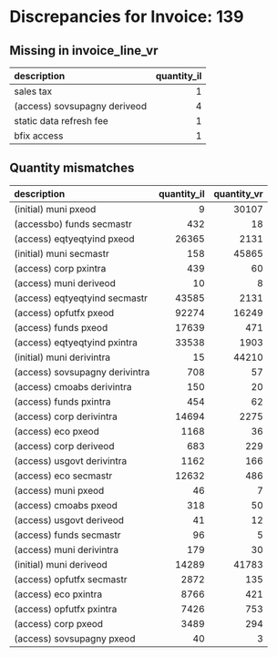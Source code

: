 # Discrepancies for Invoice: 139

## Missing in invoice_line_vr

| description                  |   quantity_il |
|:-----------------------------|--------------:|
| sales tax                    |             1 |
| (access) sovsupagny deriveod |             4 |
| static data refresh fee      |             1 |
| bfix access                  |             1 |

## Quantity mismatches

| description                    |   quantity_il |   quantity_vr |
|:-------------------------------|--------------:|--------------:|
| (initial) muni pxeod           |             9 |         30107 |
| (accessbo) funds secmastr      |           432 |            18 |
| (access) eqtyeqtyind pxeod     |         26365 |          2131 |
| (initial) muni secmastr        |           158 |         45865 |
| (access) corp pxintra          |           439 |            60 |
| (access) muni deriveod         |            10 |             8 |
| (access) eqtyeqtyind secmastr  |         43585 |          2131 |
| (access) opfutfx pxeod         |         92274 |         16249 |
| (access) funds pxeod           |         17639 |           471 |
| (access) eqtyeqtyind pxintra   |         33538 |          1903 |
| (initial) muni derivintra      |            15 |         44210 |
| (access) sovsupagny derivintra |           708 |            57 |
| (access) cmoabs derivintra     |           150 |            20 |
| (access) funds pxintra         |           454 |            62 |
| (access) corp derivintra       |         14694 |          2275 |
| (access) eco pxeod             |          1168 |            36 |
| (access) corp deriveod         |           683 |           229 |
| (access) usgovt derivintra     |          1162 |           166 |
| (access) eco secmastr          |         12632 |           486 |
| (access) muni pxeod            |            46 |             7 |
| (access) cmoabs pxeod          |           318 |            50 |
| (access) usgovt deriveod       |            41 |            12 |
| (access) funds secmastr        |            96 |             5 |
| (access) muni derivintra       |           179 |            30 |
| (initial) muni deriveod        |         14289 |         41783 |
| (access) opfutfx secmastr      |          2872 |           135 |
| (access) eco pxintra           |          8766 |           421 |
| (access) opfutfx pxintra       |          7426 |           753 |
| (access) corp pxeod            |          3489 |           294 |
| (access) sovsupagny pxeod      |            40 |             3 |
